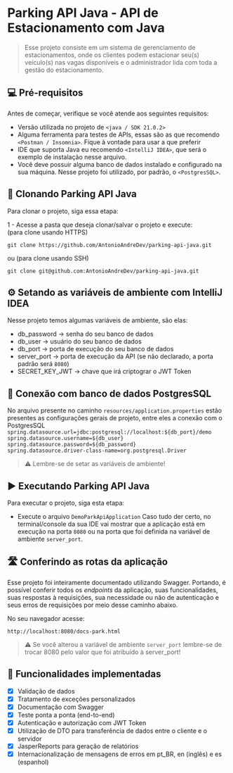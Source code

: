 # Parking API Java - API de Estacionamento com Java

> Esse projeto consiste em um sistema de gerenciamento de estacionamentos, onde os clientes podem estacionar seu(s) veículo(s) nas vagas disponíveis e o administrador lida com toda a gestão do estacionamento.

## 💻 Pré-requisitos

Antes de começar, verifique se você atende aos seguintes requisitos:

- Versão utilizada no projeto de `<java / SDK 21.0.2>`
- Alguma ferramenta para testes de APIs, essas são as que recomendo `<Postman / Insomnia>`. Fique à vontade para usar a que preferir
- IDE que suporta Java eu recomendo `<IntelliJ IDEA>`, que será o exemplo de instalação nesse arquivo.
- Você deve possuir alguma banco de dados instalado e configurado na sua máquina. Nesse projeto foi utilizado, por padrão, o `<PostgresSQL>`.

## 🚀 Clonando Parking API Java

Para clonar o projeto, siga essa etapa:

1 - Acesse a pasta que deseja clonar/salvar o projeto e execute: <br/>
(para clone usando HTTPS)
```
git clone https://github.com/AntonioAndreDev/parking-api-java.git
```
ou
(para clone usando SSH)
```
git clone git@github.com:AntonioAndreDev/parking-api-java.git
```

## ⚙️ Setando as variáveis de ambiente com IntelliJ IDEA

Nesse projeto temos algumas variáveis de ambiente, são elas:
- db_password -> senha do seu banco de dados
- db_user -> usuário do seu banco de dados
- db_port -> porta de execução do seu banco de dados
- server_port -> porta de execução da API (se não declarado, a porta padrão será `8080`)
- SECRET_KEY_JWT -> chave que irá criptograr o JWT Token

## 🎲 Conexão com banco de dados PostgresSQL

No arquivo presente no caminho `resources/application.properties` estão presentes as configurações gerais de projeto, entre eles a conexão com o PostgresSQL <br/>
`spring.datasource.url=jdbc:postgresql://localhost:${db_port}/demo` <br/>
`spring.datasource.username=${db_user}` <br/> 
`spring.datasource.password=${db_password}` <br/>
`spring.datasource.driver-class-name=org.postgresql.Driver` <br/>

> ⚠️ Lembre-se de setar as variáveis de ambiente!

## ▶️ Executando Parking API Java

Para executar o projeto, siga esta etapa:
- Execute o arquivo `DemoParkApiApplication`
Caso tudo der certo, no terminal/console da sua IDE vai mostrar que a aplicação está em execução na porta `8080` ou na porta que foi definida na variável de ambiente `server_port`.

## 🛣️ Conferindo as rotas da aplicação

Esse projeto foi inteiramente documentado utilizando Swagger. Portando, é possível conferir todos os _endpoints_ da aplicação, suas funcionalidades, suas respostas à requisições, sua necessidade ou não de autenticação e seus erros de requisições por meio desse caminho abaixo.

No seu navegador acesse:
```
http://localhost:8080/docs-park.html
```
> ⚠️ Se você alterou a variável de ambiente `server_port` lembre-se de trocar 8080 pelo valor que foi atribuído à server_port!


## 🌟 Funcionalidades implementadas
- [X] Validação de dados
- [X] Tratamento de exceções personalizados
- [X] Documentação com Swagger
- [X] Teste ponta a ponta (end-to-end)
- [X] Autenticação e autorização com JWT Token
- [X] Utilização de DTO para transferência de dados entre o cliente e o servidor
- [X] JasperReports para geração de relatórios
- [X] Internacionalização de mensagens de erros em pt_BR, en (inglês) e es (espanhol)
